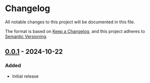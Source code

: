 # Changelog

All notable changes to this project will be documented in this file.

The format is based on [Keep a Changelog](https://keepachangelog.com/en/1.0.0/), and this project adheres to [Semantic Versioning](https://semver.org/spec/v2.0.0.html).

## [0.0.1] - 2024-10-22
### Added
- Initial release

[0.0.1]: https://github.com/isambard-sc/openportal/releases/tag/0.0.1
